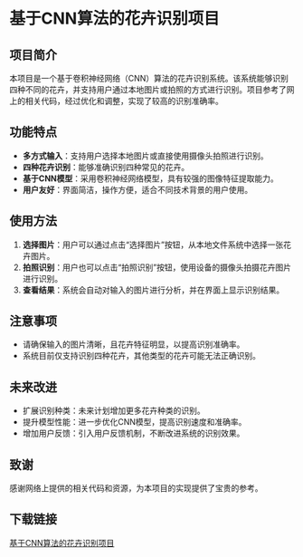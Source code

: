 # 基于CNN算法的花卉识别项目

## 项目简介

本项目是一个基于卷积神经网络（CNN）算法的花卉识别系统。该系统能够识别四种不同的花卉，并支持用户通过本地图片或拍照的方式进行识别。项目参考了网上的相关代码，经过优化和调整，实现了较高的识别准确率。

## 功能特点

- **多方式输入**：支持用户选择本地图片或直接使用摄像头拍照进行识别。
- **四种花卉识别**：能够准确识别四种常见的花卉。
- **基于CNN模型**：采用卷积神经网络模型，具有较强的图像特征提取能力。
- **用户友好**：界面简洁，操作方便，适合不同技术背景的用户使用。

## 使用方法

1. **选择图片**：用户可以通过点击“选择图片”按钮，从本地文件系统中选择一张花卉图片。
2. **拍照识别**：用户也可以点击“拍照识别”按钮，使用设备的摄像头拍摄花卉图片进行识别。
3. **查看结果**：系统会自动对输入的图片进行分析，并在界面上显示识别结果。

## 注意事项

- 请确保输入的图片清晰，且花卉特征明显，以提高识别准确率。
- 系统目前仅支持识别四种花卉，其他类型的花卉可能无法正确识别。

## 未来改进

- 扩展识别种类：未来计划增加更多花卉种类的识别。
- 提升模型性能：进一步优化CNN模型，提高识别速度和准确率。
- 增加用户反馈：引入用户反馈机制，不断改进系统的识别效果。

## 致谢

感谢网络上提供的相关代码和资源，为本项目的实现提供了宝贵的参考。

## 下载链接

[基于CNN算法的花卉识别项目](https://pan.quark.cn/s/867504fa702a)